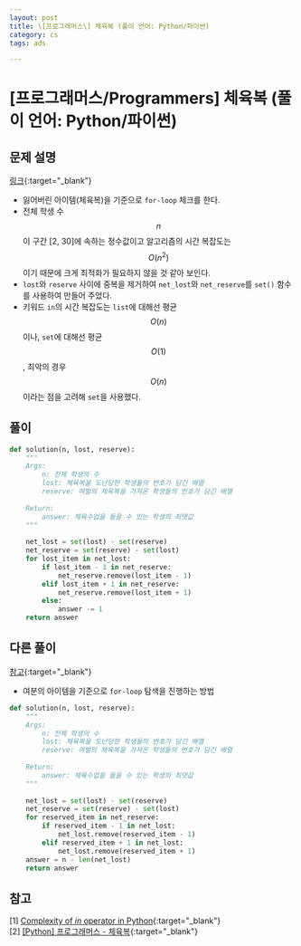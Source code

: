 ```yaml
---
layout: post
title: \[프로그래머스\] 체육복 (풀이 언어: Python/파이썬)
category: cs
tags: ads

---
```


# [프로그래머스/Programmers] 체육복 (풀이 언어: Python/파이썬)
## 문제 설명
[링크](https://school.programmers.co.kr/learn/courses/30/lessons/42862){:target="_blank"}

- 잃어버린 아이템(체육복)을 기준으로 `for-loop` 체크를 한다.
- 전체 학생 수 $$n$$이 구간 [2, 30]에 속하는 정수값이고 알고리즘의 시간 복잡도는 $$O(n^2)$$이기 때문에 크게 최적화가 필요하지 않을 것 같아 보인다.
- `lost`와 `reserve` 사이에 중복을 제거하여 `net_lost`와 `net_reserve`를 `set()` 함수를 사용하여 만들어 주었다.
- 키워드 `in`의 시간 복잡도는 `list`에 대해선 평균 $$O(n)$$이나, `set`에 대해선 평균 $$O(1)$$, 최악의 경우 $$O(n)$$이라는 점을 고려해 `set`을 사용했다.

## 풀이

```python
def solution(n, lost, reserve):
    """
    Args:
        n: 전체 학생의 수
        lost: 체육복을 도난당한 학생들의 번호가 담긴 배열
        reserve: 여벌의 체육복을 가져온 학생들의 번호가 담긴 배열
        
    Return:
        answer: 체육수업을 들을 수 있는 학생의 최댓값
    """
    
    net_lost = set(lost) - set(reserve)
    net_reserve = set(reserve) - set(lost)
    for lost_item in net_lost:
        if lost_item - 1 in net_reserve:
            net_reserve.remove(lost_item - 1)
        elif lost_item + 1 in net_reserve:
            net_reserve.remove(lost_item + 1)
        else:
            answer -= 1
    return answer
```

## 다른 풀이
[참고](https://rain-bow.tistory.com/30){:target="_blank"}

- 여분의 아이템을 기준으로 `for-loop` 탐색을 진행하는 방법

```python
def solution(n, lost, reserve):
    """
    Args:
        n: 전체 학생의 수
        lost: 체육복을 도난당한 학생들의 번호가 담긴 배열
        reserve: 여벌의 체육복을 가져온 학생들의 번호가 담긴 배열
        
    Return:
        answer: 체육수업을 들을 수 있는 학생의 최댓값
    """
    
    net_lost = set(lost) - set(reserve)
    net_reserve = set(reserve) - set(lost)
    for reserved_item in net_reserve:
        if reserved_item - 1 in net_lost:
            net_lost.remove(reserved_item - 1)
        elif reserved_item + 1 in net_lost:
            net_lost.remove(reserved_item + 1)
    answer = n - len(net_lost)
    return answer
```

## 참고
[1] [Complexity of *in* operator in Python](https://stackoverflow.com/questions/13884177/complexity-of-in-operator-in-python){:target="_blank"} <br>
[2] [[Python] 프로그래머스 - 체육복](https://rain-bow.tistory.com/30){:target="_blank"}